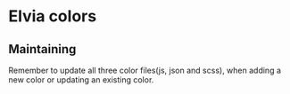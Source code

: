 # Elvia colors

## Maintaining

Remember to update all three color files(js, json and scss), when adding a new color or updating an existing
color.
